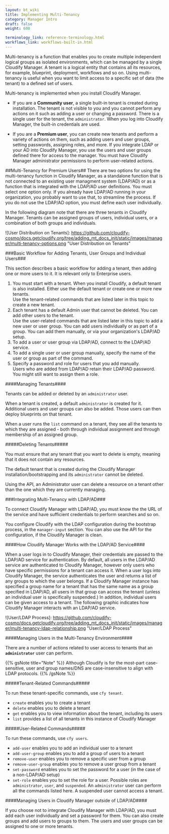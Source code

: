 ---layout: bt_wikititle: Implementing Multi-Tenancycategory: Manager Introdraft: falseweight: 600terminology_link: reference-terminology.htmlworkflows_link: workflows-built-in.html---Multi-tenancy is a function that enables you to create multiple independent logical groups as isolated environments, which can be managed by a single Cloudify Manager. A tenant is a logical entity that contains all its resources, for example, blueprint, deployment, workflows and so on. Using multi-tenancy is useful when you want to limit access to a specific set of data (the tenant) to a defined set of users.Multi-tenancy is implemented when you install Cloudify Manager.* If you are a **Community user**, a single built-in tenant is created during installation. The tenant is not visible to you and you cannot perform any actions on it such as adding a user or changing a password. There is a single user for the tenant, the `administrator`. When you log into Cloudify Manager, the built-in credentials are used.* If you are a **Premium user**, you can create new tenants and perform a variety of actions on them, such as adding users and user groups, setting passwords, assigning roles, and more. If you integrate LDAP or your AD into Cloudify Manager, you use the users and user groups defined there for access to the manager. You must have Cloudify Manager administrator permissions to perform user-related actions.##Multi-Tenancy for Premium Users##There are two options for using the multi-tenancy function in Cloudify Manager, as a standalone function that is not connected to an existing user managment system (LDAP/AD) or as a function that is integrated with the LDAP/AD user definitions. You must select one option only. If you already have LDAP/AD running in your organization, you probably want to use that, to streamline the process. If you do not use the LDAP/AD option, you must define each user individually.In the following diagram note that there are three tenants in Cloudify Manager. Tenants can be assigned groups of users, individual users, or a combination of both groups and individuals. ![User Distribution on Tenants]: https://github.com/cloudify-cosmo/docs.getcloudify.org/tree/adding_mt_docs_init/static/images/manager/multi-tenancy-options.png "User Distribution on Tenants"###Basic Workflow for Adding Tenants, User Groups and Individual Users###This section describes a basic workflow for adding a tenant, then adding one or more users to it. It is relevant only to Enterprise users.1. You must start with a tenant. When you install Cloudify, a default tenant is also installed. Either use the default tenant or create one or more new tenants.    Use the tenant-related commands that are listed later in this topic to create a new tenant.2. Each tenant has a default Admin user that cannot be deleted. You can add other users to the tenant.    Use the user-related commands that are listed later in this topic to add a new user or user group.  You can add users individually or as part of a group. You can add them manually, or via your organization's LDAP/AD setup.    1. To add a user or user group via LDAP/AD, connect to the LDAP/AD service.  2. To add a single user or user group manually, specify the name of the user or group as part of the command.  3. Specify a password and role for users that you add manually.      Users who are added from LDAP/AD retain their LDAP/AD password. You might still want to assign them a role.####Managing Tenants####Tenants can be added or deleted by an `administrator` user.  When a tenant is created, a default `administrator` is created for it. Additional users and user groups can also be added. Those users can then deploy blueprints on that tenant.When a user runs the `list` command on a tenant, they see all the tenants to which they are assigned - both through individual assignment and through membership of an assigned group.#####Deleting Tenants#####You must ensure that any tenant that you want to delete is empty, meaning that it does not contain any resources.The default tenant that is created during the Cloudify Manager installation/bootstrapping and its `administrator` cannot be deleted.Using the API, an Administrator user can delete a resource on a tenant other than the one which they are currently managing.###Integrating Multi-Tenancy with LDAP/AD###To connect Cloudify Manager with LDAP/AD, you must know the the URL of the service and have sufficient credentials to perform searches and so on. You configure Cloudify with the LDAP configuration during the bootstrap process, in the `manager-input` section. You can also use the API for the configuration, if the Cloudify Manager is clean.####How Cloudify Manager Works with the LDAP/AD Service####When a user logs in to Cloudify Manager, their credentials are passed to the LDAP/AD service for authentication. By default, all users in the LDAP/AD service are authenticated to Cloudify Manager, however only users who have specific permissions for a tenant can access it. When a user logs into Cloudify Manager, the service authenticates the user and returns a list of any groups to which the user belongs. If a Cloudify Manager instance has specified a group name for a tenant that has the same name as a group specified in LDAP/AD, all users in that group can access the tenant (unless an individual user is specifically suspended.) In addition, individual users can be given access to a tenant. The following graphic indicates how Cloudify Manager interacts with an LDAP/AD service. ![User/LDAP Process]: https://github.com/cloudify-cosmo/docs.getcloudify.org/tree/adding_mt_docs_init/static/images/manager/multi-tenancy-ldap-relationship.png "User/LDAP Process"####Managing Users in the Multi-Tenancy Environment####There are a number of actions related to user access to tenants that an **`administrator`** user can perform. {{% gsNote title="Note" %}}Although Cloudify is for the most-part case-sensitive, user and group names/DNS are case-insensitive to align with LDAP protocols.{{% /gsNote %}}#####Tenant-Related Commands#####To run these tenant-specific commands, use `cfy tenant`.- `create` enables you to create a tenant- `delete` enables you to delete a tenant- `get` enables you to view information about the tenant, including its users- `list` provides a list of all tenants in this instance of Cloudify Manager#####User-Related Commands#####To run these commands, use `cfy users`.- `add-user` enables you to add an individual user to a tenant- `add-user-group` enables you to add a group of users to a tenant- `remove-user` enables you to remove a specific user from a group- `remove-user-group` enables you to remove a user group from a tenant- `set-password` enables you to set the password for a user (in the case of a non-LDAP/AD setup)- `set-role` enables you to set the role for a user. Possible roles are `administrator`, `user`, and `suspended`. An `administrator` user can perform all the commands listed here. A suspended user cannot access a tenant.####Managing Users in Cloudify Manager outside of LDAP/AD####If you choose not to integrate Cloudify Manager with LDAP/AD, you must add each user individually and set a password for them. You can also create groups and add users to groups to them. The users and user groups can be assigned to one or more tenants.
